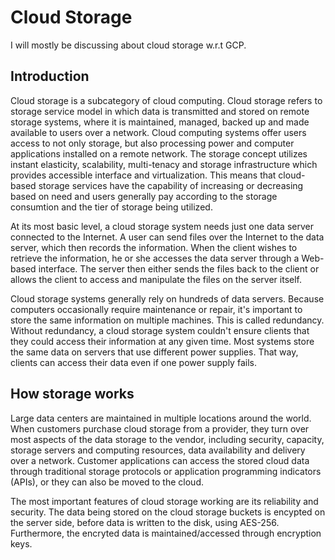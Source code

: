# Cloud Storage
I will mostly be discussing about cloud storage w.r.t GCP.

## Introduction
Cloud storage is a subcategory of cloud computing. Cloud storage refers to storage service model in which data is transmitted and stored on remote storage systems, where it is maintained, managed, backed up and made available to users over a network. Cloud computing systems offer users access to not only storage, but also processing power and computer applications installed on a remote network. The storage concept utilizes instant elasticity, scalability, multi-tenacy and storage infrastructure which provides accessible interface and virtualization. This means that cloud-based storage services have the capability of increasing or decreasing based on need and users generally pay according to the storage consumtion and the tier of storage being utilized.

At its most basic level, a cloud storage system needs just one data server connected to the Internet. A user can send files over the Internet to the data server, which then records the information. When the client wishes to retrieve the information, he or she accesses the data server through a Web-based interface. The server then either sends the files back to the client or allows the client to access and manipulate the files on the server itself.

Cloud storage systems generally rely on hundreds of data servers. Because computers occasionally require maintenance or repair, it's important to store the same information on multiple machines. This is called redundancy. Without redundancy, a cloud storage system couldn't ensure clients that they could access their information at any given time. Most systems store the same data on servers that use different power supplies. That way, clients can access their data even if one power supply fails. 

## How storage works
Large data centers are maintained in multiple locations around the world. When customers purchase cloud storage from a provider, they turn over most aspects of the data storage to the vendor, including security, capacity, storage servers and computing resources, data availability and delivery over a network. Customer applications can access the stored cloud data through traditional storage protocols or application programming indicators (APIs), or they can also be moved to the cloud.

The most important features of cloud storage working are its reliability and security. The data being stored on the cloud storage buckets is encypted on the server side, before data is written to the disk, using AES-256. Furthermore, the encryted data is maintained/accessed through encryption keys.
